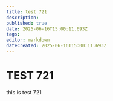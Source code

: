 ```yaml
---
title: test 721
description: 
published: true
date: 2025-06-16T15:00:11.693Z
tags: 
editor: markdown
dateCreated: 2025-06-16T15:00:11.693Z
---
```


# TEST 721
this is test 721

